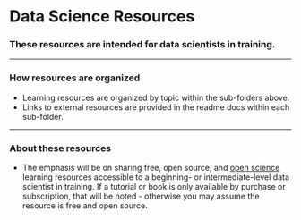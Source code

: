 # Data Science Resources

### These resources are intended for data scientists in training.

---

### How resources are organized

- Learning resources are organized by topic within the sub-folders above.
- Links to external resources are provided in the readme docs within each sub-folder.

---

### About these resources

- The emphasis will be on sharing free, open source, and [open science](http://openhardware.science/) learning resources accessible to a beginning- or intermediate-level data scientist in training. If a tutorial or book is only available by purchase or subscription, that will be noted - otherwise you may assume the resource is free and open source.
